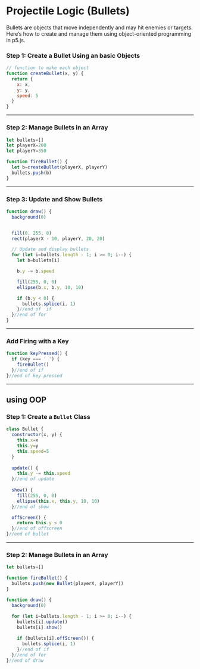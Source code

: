 # Projectile Logic (Bullets)

Bullets are objects that move independently and may hit enemies or targets. Here’s how to create and manage them using object-oriented programming in p5.js.

### Step 1: Create a Bullet Using an basic Objects

```js
// function to make each object
function createBullet(x, y) {
  return {
    x: x,
    y: y,
    speed: 5
  }
}
```

---

### Step 2: Manage Bullets in an Array

```js
let bullets=[]
let playerX=200
let playerY=350

function fireBullet() {
  let b=createBullet(playerX, playerY)
  bullets.push(b)
}
```

---

### Step 3: Update and Show Bullets

```js
function draw() {
  background(0)


  fill(0, 255, 0)
  rect(playerX - 10, playerY, 20, 20)

  // Update and display bullets
  for (let i=bullets.length - 1; i >= 0; i--) {
    let b=bullets[i]

    b.y -= b.speed

    fill(255, 0, 0)
    ellipse(b.x, b.y, 10, 10)

    if (b.y < 0) {
      bullets.splice(i, 1)
    }//end of  if
  }//end of for
}
```

---

### Add Firing with a Key

```js
function keyPressed() {
  if (key === ' ') {
    fireBullet()
  }//end of if
}//end of key pressed
```

---

## using OOP
### Step 1: Create a `Bullet` Class

```js
class Bullet {
  constructor(x, y) {
    this.x=x
    this.y=y
    this.speed=5
  }
  
  update() {
    this.y -= this.speed
  }//end of update
  
  show() {
    fill(255, 0, 0)
    ellipse(this.x, this.y, 10, 10)
  }//end of show

  offScreen() {
    return this.y < 0
  }//end of offscreen
}//end of bullet
```

---

### Step 2: Manage Bullets in an Array

```js
let bullets=[]

function fireBullet() {
  bullets.push(new Bullet(playerX, playerY))
}

function draw() {
  background(0)
  
  for (let i=bullets.length - 1; i >= 0; i--) {
    bullets[i].update()
    bullets[i].show()

    if (bullets[i].offScreen()) {
      bullets.splice(i, 1)
    }//end of if
  }//end of for
}//end of draw
```

